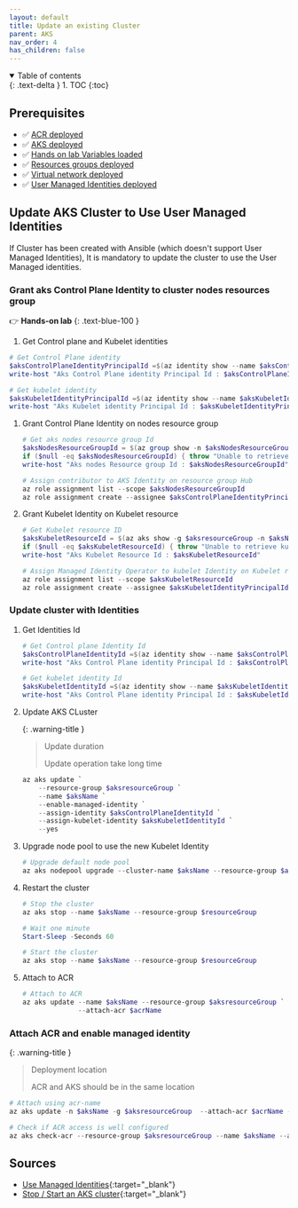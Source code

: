 ```yaml
---
layout: default
title: Update an existing Cluster
parent: AKS
nav_order: 4
has_children: false
---
```


<details open markdown="block">
  <summary>
    Table of contents
  </summary>
  {: .text-delta }
1. TOC
{:toc}
</details>

## Prerequisites

- ✅ [ACR deployed](../03-acr/index.md)
- ✅ [AKS deployed](./03-create.md)
- ✅ [Hands on lab Variables loaded](01-prerequisites.md#variables-declaration-for-hands-on-lab-scripts)
- ✅ [Resources groups deployed](./01-prerequisites.md#resources-groups)
- ✅ [Virtual network deployed](./01-prerequisites.md#virtual-network)
- ✅ [User Managed Identities deployed](./01-prerequisites.md#user-managed-identities)

## Update AKS Cluster to Use User Managed Identities

If Cluster has been created with Ansible (which doesn't support User Managed Identities), It is mandatory to update the cluster to use the User Managed identities.

### Grant aks Control Plane Identity to cluster nodes resources group

:point_right: **Hands-on lab**
{: .text-blue-100 }

1. Get Control plane and Kubelet identities

  ```powershell
  # Get Control Plane identity
  $aksControlPlaneIdentityPrincipalId =$(az identity show --name $aksControlPlaneIdentity --resource-group $managedIdentitiesResourceGroup --query "principalId" -o tsv)
  write-host "Aks Control Plane identity Principal Id : $aksControlPlaneIdentityPrincipalId"

  # Get kubelet identity
  $aksKubeletIdentityPrincipalId =$(az identity show --name $aksKubeletIdentity --resource-group $managedIdentitiesResourceGroup --query "principalId" -o tsv)
  write-host "Aks Kubelet identity Principal Id : $aksKubeletIdentityPrincipalId"

  ```

1. Grant Control Plane Identity on nodes resource group

    ``` powershell
    # Get aks nodes resource group Id
    $aksNodesResourceGroupId = $(az group show -n $aksNodesResourceGroup --query "id" -o tsv)
    if ($null -eq $aksNodesResourceGroupId) { throw "Unable to retrieve aks nodes resource group $aksNodesResourceGroup Id"}
    write-host "Aks nodes Resource group Id : $aksNodesResourceGroupId"

    # Assign contributor to AKS Identity on resource group Hub
    az role assignment list --scope $aksNodesResourceGroupId
    az role assignment create --assignee $aksControlPlaneIdentityPrincipalId --scope $aksNodesResourceGroupId --role "Contributor"

    ```

1. Grant Kubelet Identity on Kubelet resource

    ``` powershell
    # Get Kubelet resource ID
    $aksKubeletResourceId = $(az aks show -g $aksresourceGroup -n $aksName --query "identityProfile.kubeletidentity.resourceId" -o tsv)
    if ($null -eq $aksKubeletResourceId) { throw "Unable to retrieve kubelet resource Id on aks cluster $aksName"}
    write-host "Aks Kubelet Resource Id : $aksKubeletResourceId"

    # Assign Managed Identity Operator to kubelet Identity on Kubelet resource id
    az role assignment list --scope $aksKubeletResourceId
    az role assignment create --assignee $aksKubeletIdentityPrincipalId --scope $aksKubeletResourceId --role "Managed Identity Operator"

    ```

### Update cluster with Identities

1. Get Identities Id

    ``` powershell
    # Get Control plane Identity Id
    $aksControlPlaneIdentityId =$(az identity show --name $aksControlPlaneIdentity --resource-group $managedIdentitiesResourceGroup --query "id" -o tsv)
    write-host "Aks Control Plane identity Principal Id : $aksControlPlaneIdentityId"

    # Get kubelet identity Id
    $aksKubeletIdentityId =$(az identity show --name $aksKubeletIdentity --resource-group $managedIdentitiesResourceGroup --query "id" -o tsv)
    write-host "Aks Control Plane identity Principal Id : $aksKubeletIdentityId"

    ```

1. Update AKS CLuster

    {: .warning-title }
    > Update duration
    >
    > Update operation take long time

    ``` powershell
    az aks update `
        --resource-group $aksresourceGroup `
        --name $aksName `
        --enable-managed-identity `
        --assign-identity $aksControlPlaneIdentityId `
        --assign-kubelet-identity $aksKubeletIdentityId `
        --yes

    ```

1. Upgrade node pool to use the new Kubelet Identity

    ``` powershell
    # Upgrade default node pool
    az aks nodepool upgrade --cluster-name $aksName --resource-group $aksresourceGroup --name default --node-image-only

    ```

1. Restart the cluster

    ``` powershell
    # Stop the cluster
    az aks stop --name $aksName --resource-group $resourceGroup

    # Wait one minute
    Start-Sleep -Seconds 60

    # Start the cluster
    az aks stop --name $aksName --resource-group $resourceGroup

    ```

1. Attach to ACR

    ``` powershell
    # Attach to ACR
    az aks update --name $aksName --resource-group $aksresourceGroup `
                  --attach-acr $acrName

    ```

### Attach ACR and enable managed identity

{: .warning-title }
> Deployment location
>
> ACR and AKS should be in the same location

``` powershell
# Attach using acr-name
az aks update -n $aksName -g $aksresourceGroup  --attach-acr $acrName --enable-managed-identity

# Check if ACR access is well configured
az aks check-acr --resource-group $aksresourceGroup --name $aksName --acr $acrName

```

## Sources

- [Use Managed Identities](https://learn.microsoft.com/en-us/azure/aks/use-managed-identity){:target="_blank"}
- [Stop / Start an AKS cluster](https://learn.microsoft.com/en-us/azure/aks/start-stop-cluster?tabs=azure-cli#stop-an-aks-cluster){:target="_blank"}
